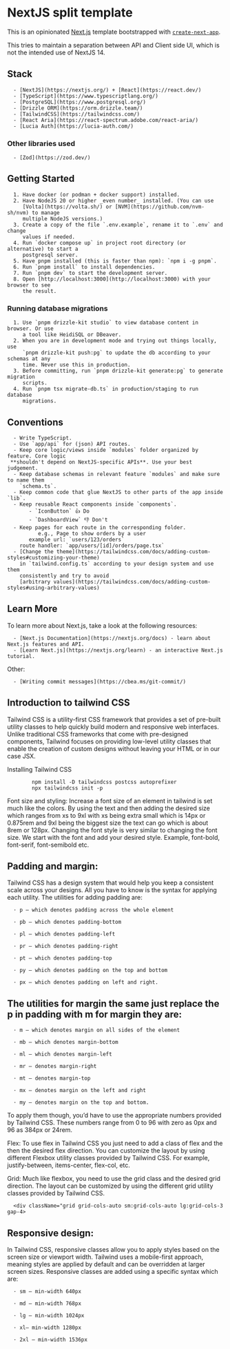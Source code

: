 # NextJS split template

This is an opinionated [Next.js](https://nextjs.org/) template bootstrapped with
[`create-next-app`](https://github.com/vercel/next.js/tree/canary/packages/create-next-app).

This tries to maintain a separation between API and Client side UI, which is not
the intended use of NextJS 14.

## Stack

      - [NextJS](https://nextjs.org/) + [React](https://react.dev/)
      - [TypeScript](https://www.typescriptlang.org/)
      - [PostgreSQL](https://www.postgresql.org/)
      - [Drizzle ORM](https://orm.drizzle.team/)
      - [TailwindCSS](https://tailwindcss.com/)
      - [React Aria](https://react-spectrum.adobe.com/react-aria/)
      - [Lucia Auth](https://lucia-auth.com/)

### Other libraries used

      - [Zod](https://zod.dev/)

## Getting Started

      1. Have docker (or podman + docker support) installed.
      2. Have NodeJS 20 or higher _even number_ installed. (You can use
         [Volta](https://volta.sh/) or [NVM](https://github.com/nvm-sh/nvm) to manage
         multiple NodeJS versions.)
      3. Create a copy of the file `.env.example`, rename it to `.env` and change
         values if needed.
      4. Run `docker compose up` in project root directory (or alternative) to start a
         postgresql server.
      5. Have pnpm installed (this is faster than npm): `npm i -g pnpm`.
      6. Run `pnpm install` to install dependencies.
      7. Run `pnpm dev` to start the development server.
      8. Open [http://localhost:3000](http://localhost:3000) with your browser to see
         the result.

### Running database migrations

      1. Use `pnpm drizzle-kit studio` to view database content in browser. Or use
         a tool like HeidiSQL or DBeaver.
      2. When you are in development mode and trying out things locally, use
         `pnpm drizzle-kit push:pg` to update the db according to your schemas at any
         time. Never use this in production.
      3. Before committing, run `pnpm drizzle-kit generate:pg` to generate migration
         scripts.
      4. Run `pnpm tsx migrate-db.ts` in production/staging to run database
         migrations.

## Conventions

      - Write TypeScript.
      - Use `app/api` for (json) API routes.
      - Keep core logic/views inside `modules` folder organized by feature. Core logic
     **shouldn't depend on NextJS-specific APIs**. Use your best judgement.
      - Keep database schemas in relevant feature `modules` and make sure to name them
        `schema.ts`.
      - Keep common code that glue NextJS to other parts of the app inside `lib`.
      - Keep reusable React components inside `components`.  
           - `IconButton` 👍 Do
           - `DashboardView` 👎 Don't
      - Keep pages for each route in the corresponding folder.  
              e.g., Page to show orders by a user  
           example url: `users/123/orders`  
        route handler: `app/users/[id]/orders/page.tsx`
      - [Change the theme](https://tailwindcss.com/docs/adding-custom-styles#customizing-your-theme)
        in `tailwind.config.ts` according to your design system and use them
        consistently and try to avoid
        [arbitrary values](https://tailwindcss.com/docs/adding-custom-styles#using-arbitrary-values)

## Learn More

To learn more about Next.js, take a look at the following resources:

      - [Next.js Documentation](https://nextjs.org/docs) - learn about Next.js features and API.
      - [Learn Next.js](https://nextjs.org/learn) - an interactive Next.js tutorial.

Other:

      - [Writing commit messages](https://cbea.ms/git-commit/)

## Introduction to tailwind CSS 

Tailwind CSS is a utility-first CSS framework that provides a set of pre-built utility classes to help quickly build modern and responsive web interfaces. Unlike traditional CSS frameworks that come with pre-designed components, Tailwind focuses on providing low-level utility classes that enable the creation of custom designs without leaving your HTML or in our case JSX.

Installing Tailwind CSS

            npm install -D tailwindcss postcss autoprefixer
            npx tailwindcss init -p

Font size and styling:
Increase a font size of an element in tailwind is set much like the colors. By using the text and then adding the desired size which ranges from xs to 9xl with xs being extra small which is 14px or 0.875rem and 9xl being the biggest size the text can go which is about 8rem or 128px. Changing the font style is very similar to changing the font size. We start with the font and add your desired style. Example, font-bold, font-serif, font-semibold etc.

## Padding and margin: 
Tailwind CSS has a design system that would help you keep a consistent scale across your designs. All you have to know is the syntax for applying each utility. The utilities for adding padding are:

      · p — which denotes padding across the whole element

      · pb — which denotes padding-bottom

      · pl — which denotes padding-left

      · pr — which denotes padding-right

      · pt — which denotes padding-top

      · py — which denotes padding on the top and bottom

      · px — which denotes padding on left and right.

## The utilities for margin the same just replace the p in padding with m for margin they are:

      · m — which denotes margin on all sides of the element

      · mb — which denotes margin-bottom

      · ml — which denotes margin-left

      · mr — denotes margin-right

      · mt — denotes margin-top

      · mx — denotes margin on the left and right

      · my — denotes margin on the top and bottom.

To apply them though, you’d have to use the appropriate numbers provided by Tailwind CSS. These numbers range from 0 to 96 with zero as 0px and 96 as 384px or 24rem.

Flex:
To use flex in Tailwind CSS you just need to add a class of flex and the then the desired flex direction. You can customize the layout by using different Flexbox utility classes provided by Tailwind CSS. For example, justify-between, items-center, flex-col, etc.

Grid:
Much like flexbox, you need to use the grid class and the desired grid direction. The layout can be customized by using the different grid utility classes provided by Tailwind CSS.

      <div className="grid grid-cols-auto sm:grid-cols-auto lg:grid-cols-3 gap-4>
      
## Responsive design: 
In Tailwind CSS, responsive classes allow you to apply styles based on the screen size or viewport width. Tailwind uses a mobile-first approach, meaning styles are applied by default and can be overridden at larger screen sizes. Responsive classes are added using a specific syntax which are:

      · sm — min-width 640px

      · md — min-width 768px

      · lg — min-width 1024px

      · xl– min-width 1280px

      · 2xl — min-width 1536px

